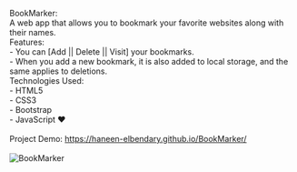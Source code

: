 BookMarker:
<br> A web app that allows you to bookmark your favorite websites along with their names.
<br>
Features:
<br> - You can [Add || Delete || Visit] your bookmarks.
<br> - When you add a new bookmark, it is also added to local storage, and the same applies to deletions.
<br>
Technologies Used:
<br> - HTML5
<br> - CSS3
<br> - Bootstrap
<br> - JavaScript ❤
<br><br>
Project Demo: https://haneen-elbendary.github.io/BookMarker/
<br><br>
![BookMarker](https://github.com/user-attachments/assets/6c532f41-c336-4fce-aa88-0576ba3d477c)

